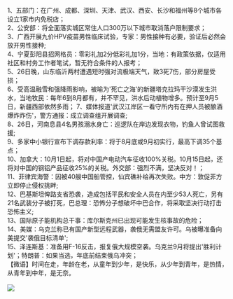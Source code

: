 1、五部门：在广州、成都、深圳、天津、武汉、西安、长沙和福州等8个城市各设立1家市内免税店；<br/>
2、公安部：将全面落实城区常住人口300万以下城市取消落户限制要求；<br/>
3、广西开展九价HPV疫苗男性临床试验，专家：男性接种有必要，验证后必然会放开男性接种;<br/>
4、宁夏彭阳县招网格员：零彩礼加2分低彩礼加1分，当地：有政策依据，仅适用社区和村务工作者笔试，暂无符合条件的人报考；<br/>
5、26日晚，山东临沂两村遭遇短时强对流极端天气，致3死7伤，部分房屋受损；<br/>
6、受高温融雪和强降雨影响，被喻为'死亡之海'的新疆塔克拉玛干沙漠发生洪水，当地牧民：每年6到8月都有，并不罕见，洪水后动植物增多。预计至9月5日，新疆西部依然多雨； 7、媒体报道'武汉江岸区一看守所内有在押人员被酿酒爆炸炸伤'，警方通报：成立调查组开展调查;<br/>
8、26日，河南息县4名男孩溺水身亡：巡逻队在岸边发现衣物，钓鱼人曾试图救援;<br/>
9、多家中小银行宣布下调存款利率：将于8月底或9月初实行，最高下调35个基点；<br/>
10、加拿大：10月1日起，将对中国产电动汽车征收100%关税。10月15日起，还将对中国的钢铝产品征收25%的关税。外交部：强烈不满，坚决反对！；<br/>
11、菲律宾海警：因被40艘中国船管控，仙宾礁补给再次失败。中方：敦促菲方立即停止侵权挑畔;<br/>
12、巴基斯坦俾路支省恐袭，造成包括平民和安全人员在内至少53人死亡，另有21名武装分子被打死，巴总理：恐怖分子想破坏中巴合作，将采取坚决行动打击恐怖主义;<br/>
13、国际原子能机构总干事：库尔斯克州已出现可能发生核事故的危险；<br/>
14、美媒：乌克兰称已有国产新型远程武器，袭俄无需盟友许可。乌被曝准备向美提交'袭俄目标清单';<br/>
15、泽连斯基：准备用F-16反击，报复俄大规模空袭。乌克兰9月将提出'胜利计划'；特朗普：如果当选，年底前结束俄乌冲突；<br/>
【微语】时间在走，年龄在老，从童年到少年，是快乐，从少年到青年，是热情，从青年到中年，是无奈。<br/><br/><img src="https://api.03c3.cn/api/zb" />
